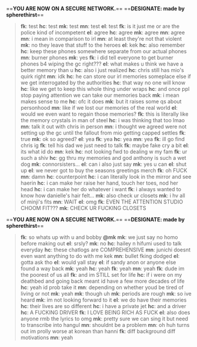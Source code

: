 ==**YOU ARE NOW ON A SECURE NETWORK.**==
==**DESIGNATE: made by spherethirst**==
>**fk**: test
>**hc**: test
>**mk**: test
>**mn**: test
>**el**: test
>**fk**: is it just me or are the police kind of incompetent
>**el**: agree
>**hc**: agree
>**mk**: agree
>**mn**: agree
>**mn**: i mean in comparison to irl
>**mn**: at least they're not that violent
>**mk**: no they leave that stuff to the heroes
>**el**: kek
>**hc**: also remember
>**hc**: keep these phones somewhere separate from our actual phones
>**mn**: burner phones
>**mk**: yes
>**fk**: i did tell everyone to get burner phones b4 wiping the gc right???
>**el**: what makes u think we have a better memory than u
>**hc**: also i just realized
>**hc**: chris still has mio's quirk right
>**mn**: idk
>**hc**: he can store our irl memories someplace else if we get interrogated by the authorities
>**hc**: that way no one will know
>**hc**: like we get to keep this whole thing under wraps
>**hc**: and once ppl stop paying attention we can take our memories back
>**mk**: i mean makes sense to me
>**hc**: ofc it does
>**mk**: but it raises some qs about personhood
>**mn**: like if we lost our memories of the real world
>**el**: would we even want to regain those memories?
>**fk**: this is literally like the memory crystals in man of steel
>**hc**: i was thinking that too lmao
>**mn**: talk it out with chris in person
>**mn**: i thought we agreed were not setting up the gc until the fallout from mio getting capped settles
>**fk**: true
>**mk**: ok so agreed?
>**el**: yea
>**fk**: yea
>**hc**: yea
>**mn**: yea
>**fk**: ill go find chris ig
>**fk**: tell his dad we just need to talk
>**fk**: maybe fake cry a bit
>**el**: its what id do
>**mn**: kek
>**hc**: not looking fwd to dealing w my fam
>**fk**: ur such a shiv
>**hc**: gg thru my memories and god anthony is such a wet dog
>**mk**: connorsisters...
>**el**: can i also just say
>**mk**: yes u can
>**el**: shut up
>**el**: we never got to buy the seasons greetings merch
>**fk**: oh FUCK
>**mn**: damn
>**hc**: counterpoint
>**hc**: i can literally look in the mirror and see haerin
>**hc**: i can make her raise her hand, touch her toes, nod her head
>**hc**: i can make her do whatever i want
>**fk**: i always wanted to know how danielle's hair felt...
>**mk**: also check ur closets
>**mk**: i hv all of minji's fits
>**mn**: WAIT
>**el**: omg
>**fk**: EVEN THE ATTENTION STUDIO CHOOM FIT???
>**mk**: CHECK UR FUCKING CLOSETS

==**YOU ARE NOW ON A SECURE NETWORK.**==
==**DESIGNATE: made by spherethirst**==
>**fk**: so whats up with u and bobby **@mk**
>**mk**: we just say no homo before making out
>**el**: srsly?
>**mk**: no
>**hc**: hailey n hifumi used to talk everyday
>**hc**: these chatlogs are COMPREHENSIVE
>**mn**: junichi doesnt even want anything to do with me kek
>**mn**: bullet fking dodged
>**el**: gotta ask tho
>**el**: would yall stay
>**el**: if sandy anon or anyone else found a way back
>**mk**: yeah
>**hc**: yeah
>**fk**: yeah
>**mn**: yeah
>**fk**: dude im the poorest of us all
>**fk**: and im STILL set for life
>**hc**: if i were on my deathbed and going back meant id have a few more decades of life
>**hc**: yeah id prob take it
>**mn**: depending on whether youd be tired of living or not
>**mk**: yeah
>**mk**: though uh
>**mk**: periods are rough
>**mk**: so ive heard
>**mk**: im not looking forward to it
>**el**: we do have their memories
>**hc**: their lives are so different
>**hc**: i have a private jet
>**hc**: and a driver
>**hc**: A FUCKING DRIVER
>**fk**: I LOVE BEING RICH AS FUCK
>**el**: also does anyone rmb the lyrics to omg
>**mk**: pretty sure we can sing it but need to transcribe into hangul
>**mn**: shouldnt be a problem
>**mn**: oh huh turns out im prolly worse at korean than hanni
>**fk**: diff background diff motivations
>**mn**: yeah